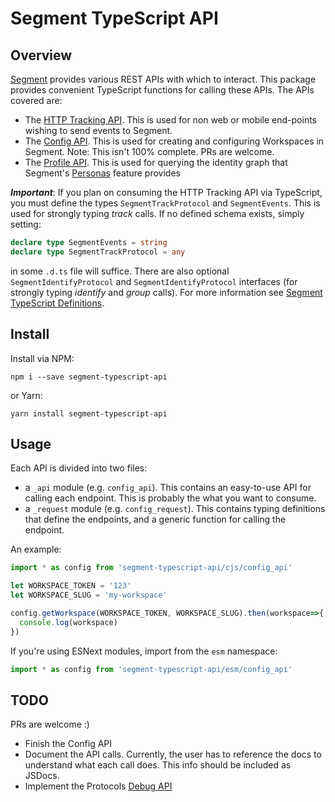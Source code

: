 Segment TypeScript API
===

Overview
---

[Segment](https://segment.com) provides various REST APIs with which to interact. This package provides convenient TypeScript functions for calling these APIs. The APIs covered are:

 * The [HTTP Tracking API](https://segment.com/docs/connections/sources/catalog/libraries/server/http-api/). This is used for non web or mobile end-points wishing to send events to Segment.
 * The [Config API](https://segment.com/docs/config-api/). This is used for creating and configuring Workspaces in Segment. Note: This isn't 100% complete. PRs are welcome.
 * The [Profile API](https://segment.com/docs/personas/profile-api/). This is used for querying the identity graph that Segment's [Personas](https://segment.com/product/personas) feature provides

***Important***: If you plan on consuming the HTTP Tracking API via TypeScript, you must define the types ```SegmentTrackProtocol``` and ```SegmentEvents```. This is used for strongly typing *track* calls. If no defined schema exists, simply setting: 
```ts 
declare type SegmentEvents = string
declare type SegmentTrackProtocol = any
``` 
in some ```.d.ts``` file will suffice. There are also optional ```SegmentIdentifyProtocol``` and ```SegmentIdentifyProtocol``` interfaces (for strongly typing *identify* and *group* calls). For more information see [Segment TypeScript Definitions](https://github.com/christyharagan/segment-typescript-definitions).


Install
---

Install via NPM:

```
npm i --save segment-typescript-api
```

or Yarn:

```
yarn install segment-typescript-api
```

Usage
---

Each API is divided into two files:

 * a ```_api``` module (e.g. ```config_api```). This contains an easy-to-use API for calling each endpoint. This is probably the what you want to consume.
 * a ```_request``` module (e.g. ```config_request```). This contains typing definitions that define the endpoints, and a generic function for calling the endpoint.

An example:

```ts
import * as config from 'segment-typescript-api/cjs/config_api'

let WORKSPACE_TOKEN = '123'
let WORKSPACE_SLUG = 'my-workspace'

config.getWorkspace(WORKSPACE_TOKEN, WORKSPACE_SLUG).then(workspace=>{
  console.log(workspace)
})
```

If you're using ESNext modules, import from the ```esm``` namespace:

```ts
import * as config from 'segment-typescript-api/esm/config_api'
```

TODO
---

PRs are welcome :)

 * Finish the Config API
 * Document the API calls. Currently, the user has to reference the docs to understand what each call does. This info should be included as JSDocs.
 * Implement the Protocols [Debug API](https://segment.com/docs/protocols/apis-and-extensions/#debug-endpoint)